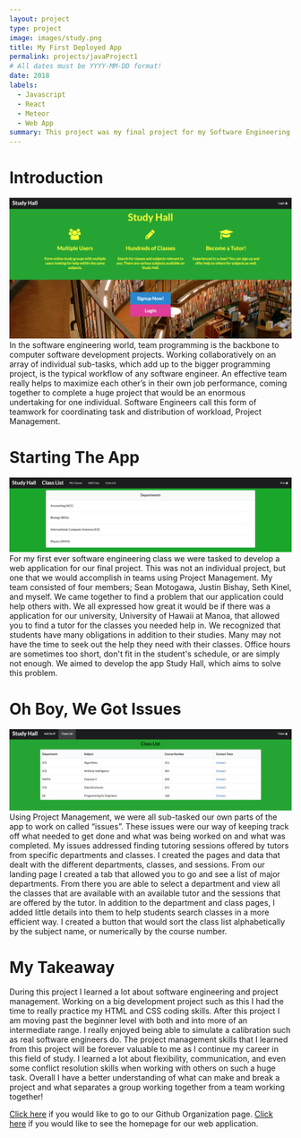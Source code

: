 ```yaml
---
layout: project
type: project
image: images/study.png
title: My First Deployed App
permalink: projects/javaProject1
# All dates must be YYYY-MM-DD format!
date: 2018
labels:
  - Javascript
  - React
  - Meteor
  - Web App
summary: This project was my final project for my Software Engineering class ICS 314. 
---
```

  Introduction
=================

<img class="ui large right floated image" src="/images/landing.png">
In the software engineering world, team programming is the backbone to computer software development projects. Working collaboratively on an array of individual sub-tasks, which add up to the bigger programming project, is the typical workflow of any software engineer. An effective team really helps to maximize each other’s in their own job performance, coming together to complete a huge project that would be an enormous undertaking for one individual. Software Engineers call this form of teamwork for coordinating task and distribution of workload, Project Management.

  Starting The App
=================

<img class="ui large right floated image" src="/images/dept.png">
For my first ever software engineering class we were tasked to develop a web application for our final project. This was not an individual project, but one that we would accomplish in teams using Project Management. My team consisted of four members; Sean Motogawa, Justin Bishay, Seth Kinel, and myself. We came together to find a problem that our application could help others with. We all expressed how great it would be if there was a application for our university, University of Hawaii at Manoa, that allowed you to find a tutor for the classes you needed help in. We recognized that students have many obligations in addition to their studies. Many may not have the time to seek out the help they need with their classes. Office hours are sometimes too short, don't fit in the student's schedule, or are simply not enough. We aimed to develop the app Study Hall, which aims to solve this problem.

  Oh Boy, We Got Issues
=================

<img class="ui large right floated image" src="/images/classlist.png">
Using Project Management, we were all sub-tasked our own parts of the app to work on called “issues”.  These issues were our way of keeping track off what needed to get done and what was being worked on and what was completed. My issues addressed finding tutoring sessions offered by tutors from specific departments and classes. I created the pages and data that dealt with the different departments, classes, and sessions. From our landing page I created a tab that allowed you to go and see a list of major departments. From there you are able to select a department and view all the classes that are available with an available tutor and the sessions that are offered by the tutor. In addition to the department and class pages, I added little details into them to help students search classes in a more efficient way. I created a button that would sort the class list alphabetically by the subject name, or numerically by the course number.

  My Takeaway 
=================

During this project I learned a lot about software engineering and project management. Working on a big development project such as this I had the time to really practice my HTML and CSS coding skills. After this project I am moving past the beginner level with both and into more of an intermediate range. I really enjoyed being able to simulate a calibration such as real software engineers do. The project management skills that I learned from this project will be forever valuable to me as I continue my career in this field of study. I learned a lot about flexibility, communication, and even some conflict resolution skills when working with others on such a huge task. Overall I have a better understanding of what can make and break a project and what separates a group working together from a team working together!

[Click here](https://github.com/study-hall) if you would like to go to our Github Organization page. [Click here](https://study-hall.github.io/) if you would like to see the homepage for our web application.
